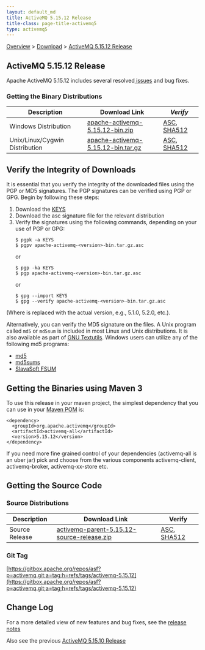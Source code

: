 ```yaml
---
layout: default_md
title: ActiveMQ 5.15.12 Release 
title-class: page-title-activemq5
type: activemq5
---
```


[Overview](overview) > [Download](download) > [ActiveMQ 5.15.12 Release](activemq-51512-release)

ActiveMQ 5.15.12 Release
-----------------------

Apache ActiveMQ 5.15.12 includes several resolved[ issues](https://issues.apache.org/jira/secure/ReleaseNote.jspa?projectId=12311210&version=12346500) and bug fixes.

### Getting the Binary Distributions

Description|Download Link|_Verify_
---|---|---
Windows Distribution|[apache-activemq-5.15.12-bin.zip](http://www.apache.org/dyn/closer.cgi?filename=/activemq/5.15.12/apache-activemq-5.15.12-bin.zip&action=download)|[ASC](https://www.apache.org/dist/activemq/5.15.12/apache-activemq-5.15.12-bin.zip.asc), [SHA512](https://www.apache.org/dist/activemq/5.15.12/apache-activemq-5.15.12-bin.zip.sha512)
Unix/Linux/Cygwin Distribution|[apache-activemq-5.15.12-bin.tar.gz](http://www.apache.org/dyn/closer.cgi?filename=/activemq/5.15.12/apache-activemq-5.15.12-bin.tar.gz&action=download)|[ASC](https://www.apache.org/dist/activemq/5.15.12/apache-activemq-5.15.12-bin.tar.gz.asc), [SHA512](https://www.apache.org/dist/activemq/5.15.12/apache-activemq-5.15.12-bin.tar.gz.sha512)

Verify the Integrity of Downloads
---------------------------------

It is essential that you verify the integrity of the downloaded files using the PGP or MD5 signatures. The PGP signatures can be verified using PGP or GPG. Begin by following these steps:

1.  Download the [KEYS](http://www.apache.org/dist/activemq/KEYS)
2.  Download the asc signature file for the relevant distribution
3.  Verify the signatures using the following commands, depending on your use of PGP or GPG:
    ```
    $ pgpk -a KEYS
    $ pgpv apache-activemq-<version>-bin.tar.gz.asc
    ```
    or
    ```
    $ pgp -ka KEYS
    $ pgp apache-activemq-<version>-bin.tar.gz.asc
    ```
    or
    ```
    $ gpg --import KEYS
    $ gpg --verify apache-activemq-<version>-bin.tar.gz.asc
    ```

(Where <version> is replaced with the actual version, e.g., 5.1.0, 5.2.0, etc.).

Alternatively, you can verify the MD5 signature on the files. A Unix program called `md5` or `md5sum` is included in most Linux and Unix distributions. It is also available as part of [GNU Textutils](http://www.gnu.org/software/textutils/textutils.html). Windows users can utilize any of the following md5 programs:

*   [md5](http://www.fourmilab.ch/md5/)
*   [md5sums](http://www.pc-tools.net/win32/md5sums/)
*   [SlavaSoft FSUM](http://www.slavasoft.com/fsum/)

Getting the Binaries using Maven 3
----------------------------------

To use this release in your maven project, the simplest dependency that you can use in your [Maven POM](http://maven.apache.org/guides/introduction/introduction-to-the-pom.html) is:
```
<dependency>
  <groupId>org.apache.activemq</groupId>
  <artifactId>activemq-all</artifactId>
  <version>5.15.12</version>
</dependency>
```
If you need more fine grained control of your dependencies (activemq-all is an uber jar) pick and choose from the various components activemq-client, activemq-broker, activemq-xx-store etc.

Getting the Source Code
-----------------------

### Source Distributions

Description|Download Link|Verify
---|---|---
Source Release|[activemq-parent-5.15.12-source-release.zip](http://www.apache.org/dyn/closer.cgi?path=/activemq/5.15.12/activemq-parent-5.15.12-source-release.zip)|[ASC](https://www.apache.org/dist/activemq/5.15.12/activemq-parent-5.15.12-source-release.zip.asc), [SHA512](https://www.apache.org/dist/activemq/5.15.12/activemq-parent-5.15.12-source-release.zip.sha512)

### Git Tag

[https://gitbox.apache.org/repos/asf?p=activemq.git;a=tag;h=refs/tags/activemq-5.15.12](https://gitbox.apache.org/repos/asf?p=activemq.git;a=tag;h=refs/tags/activemq-5.15.12)

Change Log
----------

For a more detailed view of new features and bug fixes, see the [release notes](https://issues.apache.org/jira/secure/ReleaseNote.jspa?projectId=12311210&version=12345958)

Also see the previous [ActiveMQ 5.15.10 Release](activemq-51510-release)
